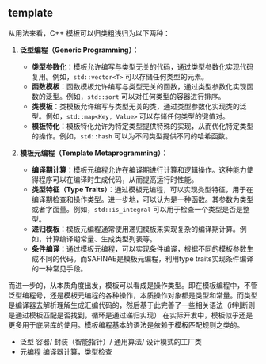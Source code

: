 ## template

从用法来看，C++ 模板可以归类粗浅归为以下两种：
1. **泛型编程（Generic Programming）**：
   - **类型参数化**：模板允许编写与类型无关的代码，通过类型参数化实现代码复用。例如，`std::vector<T>` 可以存储任何类型的元素。
   - **函数模板**：函数模板允许编写与类型无关的函数，通过类型参数化实现函数的泛型。例如，`std::sort` 可以对任何类型的容器进行排序。
   - **类模板**：类模板允许编写与类型无关的类，通过类型参数化实现类的泛型。例如，`std::map<Key, Value>` 可以存储任何类型的键值对。
   - **模板特化**：模板特化允许为特定类型提供特殊的实现，从而优化特定类型的操作。例如，`std::hash` 可以为不同类型提供不同的哈希函数。

2. **模板元编程（Template Metaprogramming）**：
   - **编译期计算**：模板元编程允许在编译期进行计算和逻辑操作。这种能力使得程序可以在编译时生成代码，从而提高运行时性能。
   - **类型特征（Type Traits）**：通过模板元编程，可以实现类型特征，用于在编译期检查和操作类型。进一步地，可以认为是一种函数。其参数为类型或者字面量。例如，`std::is_integral` 可以用于检查一个类型是否是整型。
   - **递归模板**：模板元编程通常使用递归模板来实现复杂的编译期计算。例如，计算编译期常量、生成类型列表等。
   - **条件编译**：通过模板元编程，可以实现条件编译，根据不同的模板参数生成不同的代码。而SAFINAE是模板元编程，利用type traits实现条件编译的一种常见手段。

而进一步的，从本质角度出发，模板可以看成是操作类型。即在模板编程中，不管泛型编程号，还是模板元编程的各种操作，本质操作对象都是类型和常量。而类型是编译器去解析理解生成汇编代码的，然后基于此完善了一些相关语法（if判断则是通过模板匹配是否找到，循环是通过递归实现）
在实际开发中，模板似乎还是更多用于底层库的使用。模板编程基本的语法是依赖于模板匹配规则之类的。

* 泛型
   容器/ 封装（智能指针）/ 通用算法/ 设计模式的工厂类
* 元编程
   编译器计算，类型检查